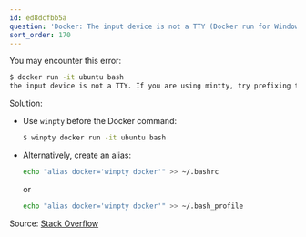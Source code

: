 ```yaml
---
id: ed8dcfbb5a
question: 'Docker: The input device is not a TTY (Docker run for Windows)'
sort_order: 170
---
```


You may encounter this error:

```bash
$ docker run -it ubuntu bash
the input device is not a TTY. If you are using mintty, try prefixing the command with 'winpty'
```

Solution:

- Use `winpty` before the Docker command:
  
  ```bash
  $ winpty docker run -it ubuntu bash
  ```

- Alternatively, create an alias:
  
  ```bash
  echo "alias docker='winpty docker'" >> ~/.bashrc
  ```
  
  or
  
  ```bash
  echo "alias docker='winpty docker'" >> ~/.bash_profile
  ```
  
Source: [Stack Overflow](https://stackoverflow.com/a/49965690)